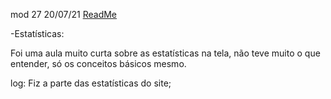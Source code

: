 mod 27                                             20/07/21
[ReadMe](../../ReadMe.md)

-Estatísticas:

Foi uma aula muito curta sobre as estatísticas na tela, não
teve muito o que entender, só os conceitos básicos mesmo.

log:
    Fiz a parte das estatísticas do site;